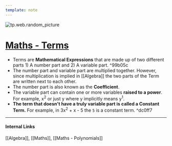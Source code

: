 ```yaml
---
template: note
---
```

![tp.web.random_picture](https://images.unsplash.com/photo-1514707480024-b7159d4ef467?crop=entropy&cs=tinysrgb&fit=crop&fm=jpg&h=300&ixid=MnwxfDB8MXxyYW5kb218MHx8dHJlZSxsYW5kc2NhcGUsd2F0ZXIsbW91bnRhaW58fHx8fHwxNjYwMjM5NDE1&ixlib=rb-1.2.1&q=80&utm_campaign=api-credit&utm_medium=referral&utm_source=unsplash_source&w=900)

# [Maths - Terms](https://www.youtube.com/watch?v=ffLLmV4mZwU)
- Terms are **Mathematical Expressions** that are made up of two different parts 1) A number part and 2) A variable part. ^99b05c
- The number part and variable part are multiplied together. However, since multiplication is implied in [[Algebra]] the two parts of the Term are written next to each other.
- The number part is also known as the **Coefficient**.
- The variable part can contain one or more variables **raised to a power**. For example, x<sup>2</sup> or just y where y implicitly means y<sup>1</sup>.
- **The term that doesn't have a truly variable part is called a Constant Term.** For example, in 3x<sup>2</sup> + x - 5 the `5` is a constant term. ^dc0ff7


---
#### Internal Links
[[Algebra]], [[Maths]], [[Maths - Polynomials]]